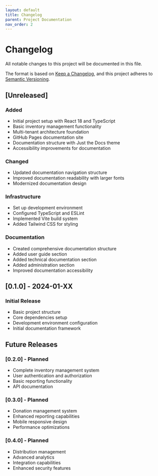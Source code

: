 ```yaml
---
layout: default
title: Changelog
parent: Project Documentation
nav_order: 2
---
```


# Changelog

All notable changes to this project will be documented in this file.

The format is based on [Keep a Changelog](https://keepachangelog.com/en/1.0.0/),
and this project adheres to [Semantic Versioning](https://semver.org/spec/v2.0.0.html).

## [Unreleased]

### Added
- Initial project setup with React 18 and TypeScript
- Basic inventory management functionality
- Multi-tenant architecture foundation
- GitHub Pages documentation site
- Documentation structure with Just the Docs theme
- Accessibility improvements for documentation

### Changed
- Updated documentation navigation structure
- Improved documentation readability with larger fonts
- Modernized documentation design

### Infrastructure
- Set up development environment
- Configured TypeScript and ESLint
- Implemented Vite build system
- Added Tailwind CSS for styling

### Documentation
- Created comprehensive documentation structure
- Added user guide section
- Added technical documentation section
- Added administration section
- Improved documentation accessibility

## [0.1.0] - 2024-01-XX

### Initial Release
- Basic project structure
- Core dependencies setup
- Development environment configuration
- Initial documentation framework

## Future Releases

### [0.2.0] - Planned
- Complete inventory management system
- User authentication and authorization
- Basic reporting functionality
- API documentation

### [0.3.0] - Planned
- Donation management system
- Enhanced reporting capabilities
- Mobile responsive design
- Performance optimizations

### [0.4.0] - Planned
- Distribution management
- Advanced analytics
- Integration capabilities
- Enhanced security features
